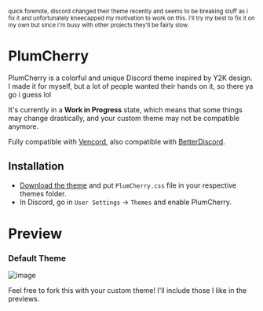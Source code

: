 <sub>quick forenote, discord changed their theme recently and seems to be breaking stuff as i fix it and unfortunately kneecapped my motivation to work on this. i'll try my best to fix it on my own but since i'm busy with other projects they'll be fairly slow.</sub>

# **PlumCherry**
PlumCherry is a colorful and unique Discord theme inspired by Y2K design. I made it for myself, but a lot of people wanted their hands on it, so there ya go i guess lol

It's currently in a **Work in Progress** state, which means that some things may change drastically, and your custom theme may not be compatible anymore.

Fully compatible with [Vencord](https://vencord.dev/), also compatible with [BetterDiscord](https://betterdiscord.app/).

## Installation
- [Download the theme](https://github.com/CerryTsuki/PlumCherry/releases) and put `PlumCherry.css` file in your respective themes folder.
- In Discord, go in `User Settings` -> `Themes` and enable PlumCherry.

# Preview
### Default Theme
![image](https://github.com/CerryTsuki/PlumCherry/assets/169320470/8d406541-b3ca-42dc-9ffd-b216e778335a)

Feel free to fork this with your custom theme! I'll include those I like in the previews.
